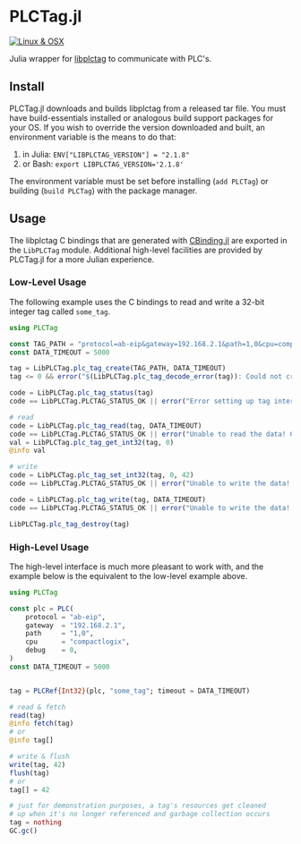 # PLCTag.jl

[![Linux & OSX](https://travis-ci.com/libplctag/PLCTag.jl.svg?branch=master)](https://travis-ci.com/libplctag/PLCTag.jl)

Julia wrapper for [libplctag](https://github.com/libplctag/libplctag) to communicate with PLC's.


## Install

PLCTag.jl downloads and builds libplctag from a released tar file.
You must have build-essentials installed or analogous build support packages for your OS.
If you wish to override the version downloaded and built, an environment variable is the means to do that:

1. in Julia: `ENV["LIBPLCTAG_VERSION"] = "2.1.8"`
2. or Bash: `export LIBPLCTAG_VERSION='2.1.8'`

The environment variable must be set before installing (`add PLCTag`) or building (`build PLCTag`) with the package manager.


## Usage

The libplctag C bindings that are generated with [CBinding.jl](https://github.com/analytech-solutions/CBinding.jl) are exported in the `LibPLCTag` module.
Additional high-level facilities are provided by PLCTag.jl for a more Julian experience.


### Low-Level Usage

The following example uses the C bindings to read and write a 32-bit integer tag called `some_tag`.

```julia
using PLCTag

const TAG_PATH = "protocol=ab-eip&gateway=192.168.2.1&path=1,0&cpu=compactlogix&elem_size=4&elem_count=1&name=some_tag&debug=3"
const DATA_TIMEOUT = 5000

tag = LibPLCTag.plc_tag_create(TAG_PATH, DATA_TIMEOUT)
tag <= 0 && error("$(LibPLCTag.plc_tag_decode_error(tag)): Could not create tag!")

code = LibPLCTag.plc_tag_status(tag)
code == LibPLCTag.PLCTAG_STATUS_OK || error("Error setting up tag internal state. Got error code $(code): $(unsafe_string(LibPLCTag.plc_tag_decode_error(code)))")

# read
code = LibPLCTag.plc_tag_read(tag, DATA_TIMEOUT)
code == LibPLCTag.PLCTAG_STATUS_OK || error("Unable to read the data! Got error code $(code): $(unsafe_string(LibPLCTag.plc_tag_decode_error(code)))")
val = LibPLCTag.plc_tag_get_int32(tag, 0)
@info val

# write
code = LibPLCTag.plc_tag_set_int32(tag, 0, 42)
code == LibPLCTag.PLCTAG_STATUS_OK || error("Unable to write the data! Got error code $(code): $(unsafe_string(LibPLCTag.plc_tag_decode_error(code)))")

code = LibPLCTag.plc_tag_write(tag, DATA_TIMEOUT)
code == LibPLCTag.PLCTAG_STATUS_OK || error("Unable to write the data! Got error code $(code): $(unsafe_string(LibPLCTag.plc_tag_decode_error(code)))")

LibPLCTag.plc_tag_destroy(tag)
```


### High-Level Usage

The high-level interface is much more pleasant to work with, and the example below is the equivalent to the low-level example above.

```julia
using PLCTag

const plc = PLC(
	protocol = "ab-eip",
	gateway  = "192.168.2.1",
	path     = "1,0",
	cpu      = "compactlogix",
	debug    = 0,
)
const DATA_TIMEOUT = 5000


tag = PLCRef{Int32}(plc, "some_tag"; timeout = DATA_TIMEOUT)

# read & fetch
read(tag)
@info fetch(tag)
# or
@info tag[]

# write & flush
write(tag, 42)
flush(tag)
# or
tag[] = 42

# just for demonstration purposes, a tag's resources get cleaned
# up when it's no longer referenced and garbage collection occurs
tag = nothing
GC.gc()
```
